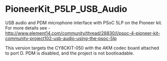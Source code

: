 # PioneerKit_P5LP_USB_Audio
USB audio and PDM microphone interface with PSoC 5LP on the Pioneer kit. For more details see - http://www.element14.com/community/thread/28830/l/psoc-4-pioneer-kit-community-project102-usb-audio-using-the-psoc-5lp 

This version targets the CY8CKIT-050 with the AKM codec board attached to port D. PDM is disabled, and the project is not bootloadable.
